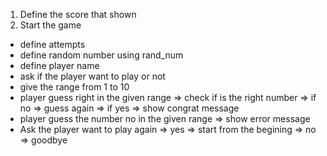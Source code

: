 1. Define the score that shown
2. Start the game
  + define attempts
  + define random number using rand_num
  + define player name
  + ask if the player want to play or not
  + give the range from 1 to 10
  + player guess right in the given range => check if is the right number => if no => guess again 
                                                                          => if yes => show congrat message
  + player guess the number no in the given range => show error message
  + Ask the player want to play again => yes => start from the begining
                                      => no => goodbye
